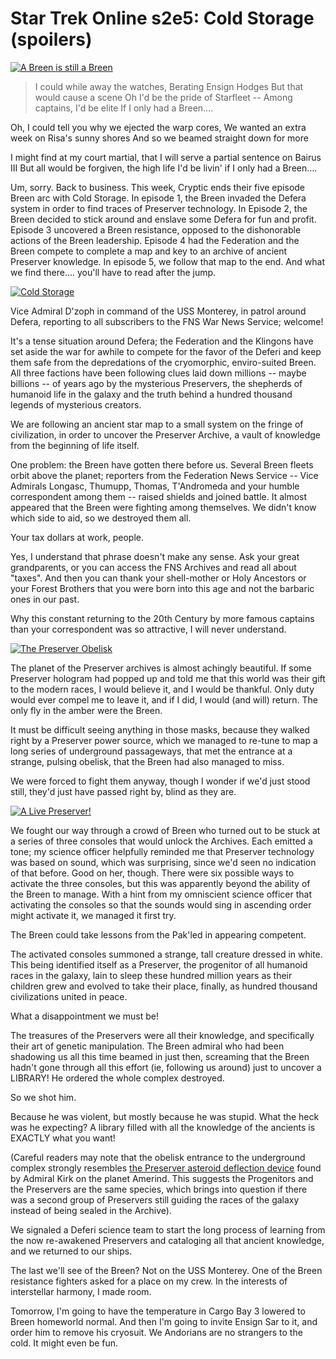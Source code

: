 # Star Trek Online s2e5: Cold Storage (spoilers)

[![](http://westkarana.com/wp-content/uploads/2010/09/GameClient-2010-09-25-17-08-23-68.jpg "A Breen is still a Breen")](http://westkarana.com/wp-content/uploads/2010/09/GameClient-2010-09-25-17-08-23-68.jpg)


> I could while away the watches, Berating Ensign Hodges
But that would cause a scene
Oh I'd be the pride of Starfleet -- Among captains, I'd be elite
If I only had a Breen....

Oh, I could tell you why we ejected the warp cores,
We wanted an extra week on Risa's sunny shores
And so we beamed straight down for more

I might find at my court martial, that I will serve a partial
sentence on Bairus III
But all would be forgiven, the high life I'd be livin'
if I only had a Breen....




Um, sorry. Back to business. This week, Cryptic ends their five episode Breen arc with Cold Storage. In episode 1, the Breen invaded the Defera system in order to find traces of Preserver technology. In Episode 2, the Breen decided to stick around and enslave some Defera for fun and profit. Episode 3 uncovered a Breen resistance, opposed to the dishonorable actions of the Breen leadership. Episode 4 had the Federation and the Breen compete to complete a map and key to an archive of ancient Preserver knowledge. In episode 5, we follow that map to the end. And what we find there.... you'll have to read after the jump.


[![](http://westkarana.com/wp-content/uploads/2010/09/GameClient-2010-09-25-13-42-06-72.jpg "Cold Storage")](http://westkarana.com/wp-content/uploads/2010/09/GameClient-2010-09-25-13-42-06-72.jpg)

Vice Admiral D'zoph in command of the USS Monterey, in patrol around Defera, reporting to all subscribers to the FNS War News Service; welcome!

It's a tense situation around Defera; the Federation and the Klingons have set aside the war for awhile to compete for the favor of the Deferi and keep them safe from the depredations of the cryomorphic, enviro-suited Breen. All three factions have been following clues laid down millions -- maybe billions -- of years ago by the mysterious Preservers, the shepherds of humanoid life in the galaxy and the truth behind a hundred thousand legends of mysterious creators.

We are following an ancient star map to a small system on the fringe of civilization, in order to uncover the Preserver Archive, a vault of knowledge from the beginning of life itself.

One problem: the Breen have gotten there before us. Several Breen fleets orbit above the planet; reporters from the Federation News Service -- Vice Admirals Longasc, Thumupp, Thomas, T'Andromeda and your humble correspondent among them -- raised shields and joined battle. It almost appeared that the Breen were fighting among themselves. We didn't know which side to aid, so we destroyed them all.

Your tax dollars at work, people.

Yes, I understand that phrase doesn't make any sense. Ask your great grandparents, or you can access the FNS Archives and read all about "taxes". And then you can thank your shell-mother or Holy Ancestors or your Forest Brothers that you were born into this age and not the barbaric ones in our past.

Why this constant returning to the 20th Century by more famous captains than your correspondent was so attractive, I will never understand.

[![](http://westkarana.com/wp-content/uploads/2010/09/GameClient-2010-09-25-14-00-47-77.jpg "The Preserver Obelisk")](http://westkarana.com/wp-content/uploads/2010/09/GameClient-2010-09-25-14-00-47-77.jpg)

The planet of the Preserver archives is almost achingly beautiful. If some Preserver hologram had popped up and told me that this world was their gift to the modern races, I would believe it, and I would be thankful. Only duty would ever compel me to leave it, and if I did, I would (and will) return. The only fly in the amber were the Breen.

It must be difficult seeing anything in those masks, because they walked right by a Preserver power source, which we managed to re-tune to map a long series of underground passageways, that met the entrance at a strange, pulsing obelisk, that the Breen had also managed to miss.

We were forced to fight them anyway, though I wonder if we'd just stood still, they'd just have passed right by, blind as they are.

[![](http://westkarana.com/wp-content/uploads/2010/09/GameClient-2010-09-25-14-13-24-51.jpg "A Live Preserver!")](http://westkarana.com/wp-content/uploads/2010/09/GameClient-2010-09-25-14-13-24-51.jpg)

We fought our way through a crowd of Breen who turned out to be stuck at a series of three consoles that would unlock the Archives. Each emitted a tone; my science officer helpfully reminded me that Preserver technology was based on sound, which was surprising, since we'd seen no indication of that before. Good on her, though. There were six possible ways to activate the three consoles, but this was apparently beyond the ability of the Breen to manage. With a hint from my omniscient science officer that activating the consoles so that the sounds would sing in ascending order might activate it, we managed it first try.

The Breen could take lessons from the Pak'led in appearing competent.

The activated consoles summoned a strange, tall creature dressed in white. This being identified itself as a Preserver, the progenitor of all humanoid races in the galaxy, lain to sleep these hundred million years as their children grew and evolved to take their place, finally, as hundred thousand civilizations united in peace.

What a disappointment we must be!

The treasures of the Preservers were all their knowledge, and specifically their art of genetic manipulation. The Breen admiral who had been shadowing us all this time beamed in just then, screaming that the Breen hadn't gone through all this effort (ie, following us around) just to uncover a LIBRARY! He ordered the whole complex destroyed.

So we shot him.

Because he was violent, but mostly because he was stupid. What the heck was he expecting? A library filled with all the knowledge of the ancients is EXACTLY what you want!

(Careful readers may note that the obelisk entrance to the underground complex strongly resembles [the Preserver asteroid deflection device](http://memory-alpha.org/wiki/The_Paradise_Syndrome_(episode)) found by Admiral Kirk on the planet Amerind. This suggests the Progenitors and the Preservers are the same species, which brings into question if there was a second group of Preservers still guiding the races of the galaxy instead of being sealed in the Archive).

We signaled a Deferi science team to start the long process of learning from the now re-awakened Preservers and cataloging all that ancient knowledge, and we returned to our ships.

The last we'll see of the Breen? Not on the USS Monterey. One of the Breen resistance fighters asked for a place on my crew. In the interests of interstellar harmony, I made room.

Tomorrow, I'm going to have the temperature in Cargo Bay 3 lowered to Breen homeworld normal. And then I'm going to invite Ensign Sar to it, and order him to remove his cryosuit. We Andorians are no strangers to the cold. It might even be fun.

